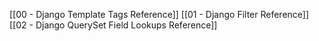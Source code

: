 [[00 - Django Template Tags Reference]]
[[01 - Django Filter Reference]]
[[02 - Django QuerySet Field Lookups Reference]]
